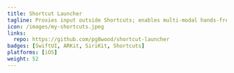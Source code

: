 ```yaml
---
title: Shortcut Launcher
tagline: Proxies input outside Shortcuts; enables multi‑modal hands‑free control.
icon: /images/my-shortcuts.jpeg
links:
  repo: https://github.com/pg8wood/shortcut-launcher
badges: [SwiftUI, ARKit, SiriKit, Shortcuts]
platforms: [iOS]
weight: 52
---
```

